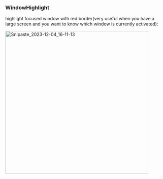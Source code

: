 ### WindowHighlight

highlight focused window with red border(very useful when you have a large screen and you want to know which window is currently activated):

<img width="450" alt="Snipaste_2023-12-04_16-11-13" src="https://github.com/xuqingfeng/.hammerspoon/assets/3715820/05622474-790e-4b5c-a5dd-b80c8c51a0f3">
